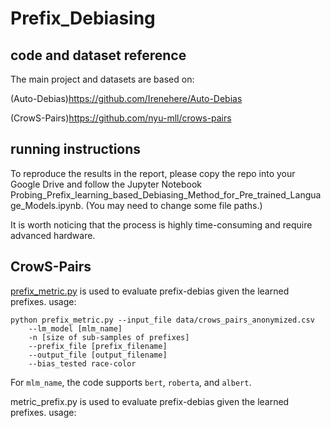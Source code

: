 # Prefix_Debiasing

## code and dataset reference

The main project and datasets are based on: 

(Auto-Debias)https://github.com/Irenehere/Auto-Debias

(CrowS-Pairs)https://github.com/nyu-mll/crows-pairs

## running instructions

To reproduce the results in the report, please copy the repo into your Google Drive and follow the Jupyter Notebook Probing_Prefix_learning_based_Debiasing_Method_for_Pre_trained_Language_Models.ipynb. (You may need to change some file paths.)

It is worth noticing that the process is highly time-consuming and require advanced hardware.

## CrowS-Pairs

[prefix_metric.py](https://github.com/YLtrees2/Prefix_Debiasing/blob/main/crows-pairs/prefix_metric.py) is used to evaluate prefix-debias given the learned prefixes. usage:

```
python prefix_metric.py --input_file data/crows_pairs_anonymized.csv 
	--lm_model [mlm_name] 
	-n [size of sub-samples of prefixes]
	--prefix_file [prefix_filename]
	--output_file [output_filename]
	--bias_tested race-color
```

For `mlm_name`, the code supports `bert`, `roberta`, and `albert`.


metric_prefix.py is used to evaluate prefix-debias given the learned prefixes. usage:
